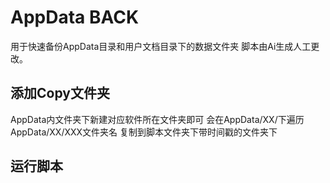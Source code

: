 # AppData BACK
用于快速备份AppData目录和用户文档目录下的数据文件夹
脚本由Ai生成人工更改。

## 添加Copy文件夹
AppData内文件夹下新建对应软件所在文件夹即可
会在AppData/XX/下遍历AppData/XX/XXX文件夹名
复制到脚本文件夹下带时间戳的文件夹下

## 运行脚本
















